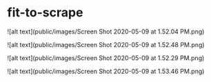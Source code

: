 # fit-to-scrape

![alt text](public/images/Screen Shot 2020-05-09 at 1.52.04 PM.png)

![alt text](public/images/Screen Shot 2020-05-09 at 1.52.48 PM.png)

![alt text](public/images/Screen Shot 2020-05-09 at 1.52.29 PM.png)

![alt text](public/images/Screen Shot 2020-05-09 at 1.53.46 PM.png)